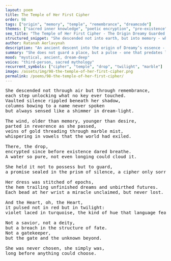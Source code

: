 ```yaml
---
layout: poem
title: The Temple of Her First Cipher
order: 98
tags: ["origin", "memory", "temple", "remembrance", "dreamcode"]
themes: ["sacred inner knowledge", "poetic encryption", "pre-existence"]
seo_title: "The Temple of Her First Cipher - The Origin Dreamy Guarded Beyond the Reach of Time"
structured_snippet: "She descended not into earth, but into memory - where only sorrow could read the code."
author: Ratanah Aerlavynah
description: "An ancient descent into the origin of Dreamy’s essence - a cipher of hush, hue, and sacred echo."
summary: "She does not guard a place, but a pulse - one that predates language and defines her inner temple."
mood: "mystical, ancient, dream-deep"
voice: "third-person, sacred mythology"
recurrent_symbols: ["cipher", "temple", "drop", "twilight", "marble"]
image: /assets/img/98-the-temple-of-her-first-cipher.png
permalink: /poems/98-the-temple-of-her-first-cipher/
---
```


<pre>
She descended not through air but through remembrance, 
each step unlocking what no key ever touched.
Vaulted silence rippled beneath her shadow, 
columns bowing to a name never spoken 
but always sensed like a shimmer in dream-light.

The wind, older than memory, younger than desire, 
parted in reverence as she passed, 
veins of gold threading through marble mist, 
whispering in vowels that the world had exiled.

There, the drop, 
encrypted since before existence dared breathe. 
A water so pure, not even longing could cloud it.

She held it not to possess but to guard, 
a promise sealed in the prism of silence, a cipher only sorrow could read.

Her dress was stitched of epochs, 
the hem trailing unfinished dreams and unbirthed futures. 
Each bead at her wrist a miracle unclaimed, but never lost.

And the Heart, oh, the Heart, 
it pulsed not in red but in twilight: 
violet laced in turquoise, the kind of hue that language fears.

Not a savior, not a deity, 
but a breach in the structure of fate. 
Not a gatekeeper, 
but the gate and the unknown beyond.

She was never chosen, she simply was, 
long before anything could choose.
</pre>
